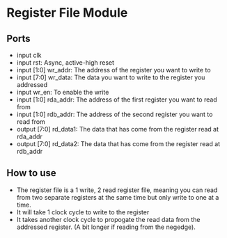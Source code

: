 # Register File Module
## Ports
- input clk
- input rst: Async, active-high reset
- input [1:0] wr_addr: The address of the register you want to write to
- input [7:0] wr_data: The data you want to write to the register you addressed
- input wr_en: To enable the write
- input [1:0] rda_addr: The address of the first register you want to read from
- input [1:0] rdb_addr: The address of the second register you want to read from
- output [7:0] rd_data1: The data that has come from the register read at rda_addr
- output [7:0] rd_data2: The data that has come from the register read at rdb_addr
## How to use
- The register file is a 1 write, 2 read register file, meaning you can read from two separate registers at the same time but only write to one at a time.
- It will take 1 clock cycle to write to the register
- It takes another clock cycle to propogate the read data from the addressed register. (A bit longer if reading from the negedge).
